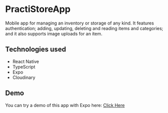 # PractiStoreApp
Mobile app for managing an inventory or storage of any kind. 
It features authentication; adding, updating, deleting and reading items and categories; and it also supports image uploads for an item.

## Technologies used
- React Native
- TypeScript
- Expo
- Cloudinary

## Demo
You can try a demo of this app with Expo here:
[Click Here](https://expo.dev/@leugim/PractiStoreApp)
